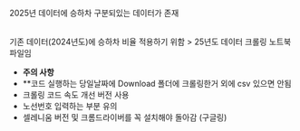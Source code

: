 <br> 2025년 데이터에 승하차 구분되있는 데이터가 존재 

<br>기존 데이터(2024년도)에 승하차 비율 적용하기 위함 > 25년도 데이터 크롤링 노트북 파일임


 - <b>주의 사항</b>
 -  **코드 실행하는 당일날짜에 Download 폴더에 크롤링한거 외에 csv 있으면 안됨 
 -  크롤링 코드 속도 개선 버전 사용 
 - 노선번호 입력하는 부분 유의 
 - 셀레니움 버전 및 크롬드라이버를 꼭 설치해야 돌아감 (구글링)
